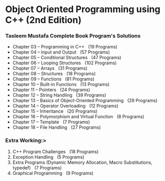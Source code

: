 # Object Oriented Programming using C++ (2nd Edition)
### Tasleem Mustafa Complete Book Program's Solutions

- Chapter 03 – Programming in C++ &nbsp; (19 Programs)
- Chapter 04 – Input and Output &nbsp; (57 Programs)
- Chapter 05 – Conditional Structures &nbsp; (47 Programs)
- Chapter 06 – Looping Structures &nbsp; (102 Programs)
- Chapter 07 – Arrays &nbsp; (31 Programs)
- Chapter 08 – Structures &nbsp; (18 Programs)
- Chapter 09 – Functions &nbsp; (81 Programs)
- Chapter 10 – Built-in Functions &nbsp; (13 Programs)
- Chapter 11 – Pointers &nbsp; (24 Programs)
- Chapter 12 – String Handling &nbsp; (39 Programs)
- Chapter 13 – Basics of Object-Oriented Programming &nbsp; (29 Programs)
- Chapter 14 – Operator Overloading &nbsp; (12 Programs)
- Chapter 15 – Inheritance &nbsp; (20 Programs)
- Chapter 16 – Polymorphism and Virtual Function &nbsp; (8 Programs)
- Chapter 17 – Template &nbsp; (7 Programs)
- Chapter 18 – File Handling &nbsp; (27 Programs)
### Extra Working:>
1. C++ Program Challenges &nbsp; (18 Programs)
2. Exception Handling &nbsp; (5 Programs)
3. Extra Programs (Dynamic Memory Allocation, Macro Substitutions, typedef) &nbsp; (7 Programs)
4. Graphical Programming &nbsp; (9 Programs)
